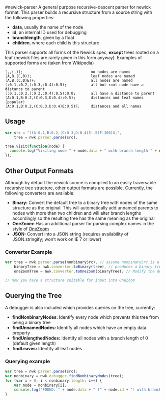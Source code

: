 #newick-parser
A general purpose recursive-descent parser for newick format. This parser builds a recursive structure from a source string with the following properties:
  * **data**, usually the name of the node
  * **id**, an internal ID used for debugging
  * **branchlength**, given by a float
  * **children**, where each child is this structure


This parser supports all forms of the Newick spec, **except** trees rooted on a leaf (newick files are rarely given in this form anyway). Examples of supported forms are
(taken from Wikipedia)
```
(,,(,));                               no nodes are named
(A,B,(C,D));                           leaf nodes are named
(A,B,(C,D)E)F;                         all nodes are named
(:0.1,:0.2,(:0.3,:0.4):0.5);           all but root node have a distance to parent
(:0.1,:0.2,(:0.3,:0.4):0.5):0.0;       all have a distance to parent
(A:0.1,B:0.2,(C:0.3,D:0.4):0.5);       distances and leaf names (popular)
(A:0.1,B:0.2,(C:0.3,D:0.4)E:0.5)F;     distances and all names
```
## Usage
```js
var src = "((A:0.1,B:0.2,(C:0.3,D:0.4)E:.5)F:100)G;",
    tree = nwk.parser.parse(src);

tree.visit(function(node) {
  console.log("Visiting node " + node.data + " with branch length " + node.branchlength + " (node has internal id " + node.id + ")");
});
```

## Other Output Formats
Although by default the newick source is compiled to an easily traversable recursive tree structure, other output
formats are possible. Currently, the following converters are available:
  * **Binary:** Convert the default tree to a binary tree with nodes of the same structure as the original. This will automatically add unnamed parents to nodes with more than two children
    and will alter branch lengths accordingly so the resulting tree has the same meaning as the original
  * **OneZoom:** Has an additional parser for parsing complex names in the style of [OneZoom](https://github.com/jrosindell/OneZoom)
  * **JSON:** Convert into a JSON string (requires availability of JSON.stringify; won't work on IE 7 or lower)
  
### Converter Example
```js
var tree = nwk.parser.parse(nonbinarySrc), // assume nonbinarySrc is a source string describing a nonbinary tree
    binaryTree = nwk.converter.toBinary(tree), // produces a binary tree equivalent to the original tree
    oneZoomTree = nwk.converter.toOneZoom(binaryTree); // Modify the default node structure into that which OneZoom requires

// now you have a structure suitable for input into OneZoom
```

## Querying the Tree
A debugger is also included which provides queries on the tree, currently:
  * **findNonbinaryNodes:** Identify every node which prevents this tree from being a binary tree
  * **findUnnamedNodes:** Identify all nodes which have an empty data property
  * **findUnlengthedNodes:** Identify all nodes with a branch length of 0 (default given length)
  * **findLeaves:** Identify all leaf nodes
  
### Querying example
```js
var tree = nwk.parser.parse(src);
var nonbinary = nwk.debugger.findNonbinaryNodes(tree);
for (var i = 0; i < nonbinary.length; i++) {
	var node = nonbinary[i];
	console.log("FOUND: " + node.data + " (" + node.id + ") with branchlength " + node.branchlength + " and " + node.children.length + " children");
}
```
